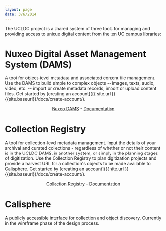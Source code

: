 ```yaml
---
layout: page
date: 3/6/2014
---
```


The UCLDC project is a shared system of three tools for managing and providing access to unique digital content from the ten UC campus libraries:

Nuxeo Digital Asset Management System (DAMS)
==============================================================================

A tool for object-level metadata and associated content file management. Use the DAMS to build simple to complex objects -- images, texts, audio, video, etc. -- import or create metadata records, import or upload content files. Get started by [creating an account]({{ site.url }}{{site.baseurl}}/docs/create-account/).

<p style="text-align: center"><a href="https://nuxeo.cdlib.org/nuxeo/">Nuxeo DAMS</a> - <a href="{{ site.url }}{{site.baseurl}}/docs/dams/index/">Documentation</a></p>

Collection Registry
===================

A tool for collection-level metadata management. Input the details of your archival and curated collections - regardless of whether or not their content is in the UCLDC DAMS, in another system, or simply in the planning stages of digitization. Use the Collection Registry to plan digitization projects and provide a harvest URL for a collection's objects to be made available to Calisphere. Get started by [creating an account]({{ site.url }}{{site.baseurl}}/docs/create-account/).

<p style="text-align: center"><a href="https://registry.cdlib.org/">Collection Registry</a> - <a href="{{ site.url }}{{site.baseurl}}/docs/registry/index/">Documentation</a></p>

Calisphere
================

A publicly accessible interface for collection and object discovery. Currently in the wireframe phase of the design process. 